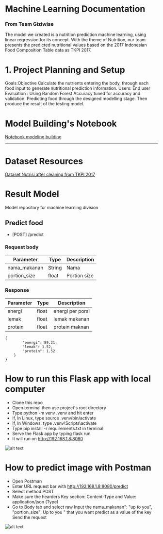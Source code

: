 # Machine Learning Documentation
### From Team Giziwise

The model we created is a nutrition prediction machine learning, using linear regression for its concept. With the theme of Nutrition, our team presents the predicted nutritional values based on the 2017 Indonesian Food Composition Table data as TKPI 2017.


# 1. Project Planning and Setup
Goals:Objective Calculate the nutrients entering the body, through each food input to generate nutritional prediction information.
Users: End user
Evaluation  : Using Random Forest Accuracy tuned for accuracy and validation. Predicting food through the designed modelling stage. Then produce the result of the testing model.

# Model Building's Notebook

[Notebook modeling building](https://github.com/SyifaSyarifah/Model_ML/blob/main/ML_Model_Regresi_for_Group.ipynb)

---

# Dataset Resources

[Dataset Nutrisi after cleaning from TKPI 2017](https://github.com/SyifaSyarifah/Model_ML/blob/main/dataset/Dataset_Giziwise.csv)


# Result Model
Model repository for machine learning division
## Predict food
- [POST] /predict

### Request body
| Parameter    | Type   | Description   |
| ------------ | ------ | ------------- |
| nama_makanan | String | Nama          |
| portion_size | float  | Portion size  |

### Response
| Parameter | Type   | Description      |
| --------- | ------ | ---------------- |
| energi    | float  | energi per porsi |
| lemak     | float  | lemak makanan    |
| protein   | float  | protein maknan   |

```
{
        "energi": 89.21,
        "lemak": 1.52,
        "protein": 1.52
    }
}
```

# How to run this Flask app with local computer
- Clone this repo
- Open terminal then use project's root directory
- Type python -m venv .venv and hit enter
- If, In Linux, type source .venv/bin/activate
- If, In Windows, type .venv\Scripts\activate
- Type pip install -r requirements.txt in terminal
- Serve the Flask app by typing flask run
- It will run on http://192.168.1.8:8080

![alt text](https://github.com/SyifaSyarifah/Model_ML/blob/main/Deploy%20Lokal.png?raw=true)

# How to predict image with Postman
- Open Postman
- Enter URL request bar with http://192.168.1.8:8080/predict
- Select method POST
- Make sure the hearders Key section: Content-Type and Value: application/json (Type)
- Go to Body tab and select raw
Input the nama_makanan": "up to you",
  "portion_size": Up to you " that you want predict as a value of the key
Send the request

![alt text](https://github.com/SyifaSyarifah/Model_ML/blob/main/Postman.jpg?raw=true)
